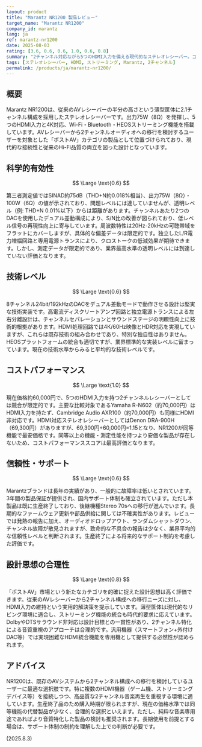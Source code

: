 ```yaml
---
layout: product
title: "Marantz NR1200 製品レビュー"
target_name: "Marantz NR1200"
company_id: marantz
lang: ja
ref: marantz-nr1200
date: 2025-08-03
rating: [3.6, 0.6, 0.6, 1.0, 0.6, 0.8]
summary: "2チャンネル対応ながら5つのHDMI入力を備える現代的なステレオレシーバー。コンパクトな筐体に必要十分な機能を詰め込んだ「ポストAV」市場向けの製品。"
tags: [ステレオレシーバー, HDMI, ストリーミング, Marantz, 2チャンネル]
permalink: /products/ja/marantz-nr1200/
---
```


## 概要

Marantz NR1200は、従来のAVレシーバーの半分の高さという薄型筐体に2.1チャンネル構成を採用したステレオレシーバーです。出力75W（8Ω）を発揮し、5つのHDMI入力と4K対応、Wi-Fi・Bluetooth・HEOSストリーミング機能を搭載しています。AVレシーバーから2チャンネルオーディオへの移行を検討するユーザーを対象とした「ポストAV」カテゴリの製品として位置づけられており、現代的な接続性と従来のHi-Fi品質の両立を図った設計となっています。

## 科学的有効性

$$ \Large \text{0.6} $$

第三者測定値ではSINAD約75dB（THD+N約0.018%相当）、出力75W（8Ω）・100W（6Ω）の値が示されており、問題レベルには達していませんが、透明レベル（例: THD+N 0.01%以下）からは距離があります。チャンネルあたり2つのDACを使用したデュアル差動構成により、S/N比の改善が図られており、低レベル信号の再現性向上に寄与しています。周波数特性は20Hz-20kHzの可聴帯域をフラットにカバーしますが、具体的な偏差データは限定的です。独立したL/R電力増幅回路と専用電源トランスにより、クロストークの低減効果が期待できます。しかし、測定データが限定的であり、業界最高水準の透明レベルには到達していない評価となります。

## 技術レベル

$$ \Large \text{0.6} $$

8チャンネル24bit/192kHzのDACをデュアル差動モードで動作させる設計は堅実な技術実装です。高電流ディスクリートアンプ回路と独立電源トランスによる左右分離設計は、チャンネルセパレーションとサウンドステージの明瞭性向上に技術的根拠があります。HDMI処理回路では4K/60Hz映像とHDR対応を実現していますが、これらは既存技術の組み合わせであり、特別な独自性はありません。HEOSプラットフォームの統合も適切ですが、業界標準的な実装レベルに留まっています。現在の技術水準からみると平均的な技術レベルです。

## コストパフォーマンス

$$ \Large \text{1.0} $$

現在価格約60,000円で、5つのHDMI入力を持つ2チャンネルレシーバーとしては競合が限定的です。主要な比較対象であるYamaha R-N602（約70,000円）はHDMI入力を持たず、Cambridge Audio AXR100（約70,000円）も同様にHDMI非対応です。HDMI対応ステレオレシーバーとしてはDenon DRA-900H（69,300円）がありますが、69,300円÷60,000円=1.15となり、NR1200が同等機能で最安価格です。同等以上の機能・測定性能を持つより安価な製品が存在しないため、コストパフォーマンススコアは最高評価となります。

## 信頼性・サポート

$$ \Large \text{0.6} $$

Marantzブランドは長年の実績があり、一般的に故障率は低いとされています。3年間の製品保証が提供され、国内サポート体制も確立されています。ただし本製品は既に生産終了しており、後継機種Stereo 70sへの移行が進んでいます。長期的なファームウェア更新や部品供給に関しては不確実性があります。レビューでは発熱の報告に加え、オーディオドロップアウト、ランダムシャットダウン、チャンネル故障が散見されますが、致命的な不具合の報告は少なく、業界平均的な信頼性レベルと判断されます。生産終了による将来的なサポート制約を考慮した評価です。

## 設計思想の合理性

$$ \Large \text{0.8} $$

「ポストAV」市場という新たなカテゴリを的確に捉えた設計思想は高く評価できます。従来のAVレシーバーから2チャンネル構成への移行ニーズに対し、HDMI入力の維持という実用的解決策を提示しています。薄型筐体は現代的なリビング環境に適合し、ストリーミング機能の統合も時代的要求に応えています。DolbyやDTSサラウンド非対応は設計目標との一貫性があり、2チャンネル特化による音質重視のアプローチは合理的です。汎用機器（スマートフォン+外付けDAC等）では実現困難なHDMI統合機能を専用機として提供する必然性が認められます。

## アドバイス

NR1200は、既存のAVシステムから2チャンネル構成への移行を検討しているユーザーに最適な選択肢です。特に複数のHDMI機器（ゲーム機、ストリーミングデバイス等）を接続しつつ、高品質な2チャンネル音楽再生を重視する環境に適しています。生産終了品のため購入時期が限られますが、現在の価格水準では同等機能の代替製品が少なく、合理的な選択といえます。ただし、純粋な音楽専用途であればより音質特化した製品の検討も推奨されます。長期使用を前提とする場合は、サポート体制の制約を理解した上での判断が必要です。

(2025.8.3)
